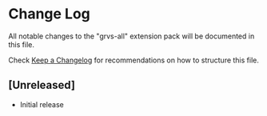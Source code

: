 # Change Log

All notable changes to the "grvs-all" extension pack will be documented in this file.

Check [Keep a Changelog](http://keepachangelog.com/) for recommendations on how to structure this file.

## [Unreleased]

- Initial release
